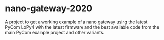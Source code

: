 # nano-gateway-2020

A project to get a working example of a nano gateway using the latest PyCom LoPy4 with the latest firmware and the best available code 
from the main PyCom example project and other variants.
